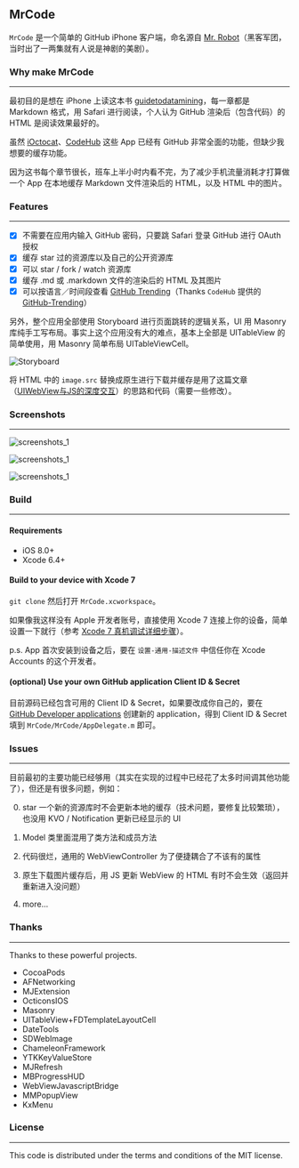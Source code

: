 MrCode
----
`MrCode` 是一个简单的 GitHub iPhone 客户端，命名源自 [Mr. Robot](https://movie.douban.com/subject/26290409/)（黑客军团，当时出了一两集就有人说是神剧的美剧）。

### Why make MrCode
----

最初目的是想在 iPhone 上读这本书 [guidetodatamining](https://github.com/egrcc/guidetodatamining)，每一章都是 Markdown 格式，用 Safari 进行阅读，个人认为 GitHub 渲染后（包含代码）的 HTML 是阅读效果最好的。

虽然 [iOctocat](http://ioctocat.com)、[CodeHub](http://codehub-app.com) 这些 App 已经有 GitHub 非常全面的功能，但缺少我想要的缓存功能。

因为这书每个章节很长，班车上半小时内看不完，为了减少手机流量消耗才打算做一个 App 在本地缓存 Markdown 文件渲染后的 HTML，以及 HTML 中的图片。

### Features
----

- [x] 不需要在应用内输入 GitHub 密码，只要跳 Safari 登录 GitHub 进行 OAuth 授权
- [x] 缓存 star 过的资源库以及自己的公开资源库
- [x] 可以 star / fork / watch 资源库
- [x] 缓存 .md 或 .markdown 文件的渲染后的 HTML 及其图片
- [x] 可以按语言／时间段查看 [GitHub Trending](http://github.com/trending)（Thanks `CodeHub` 提供的 [GitHub-Trending](https://github.com/thedillonb/GitHub-Trending)）

另外，整个应用全部使用 Storyboard 进行页面跳转的逻辑关系，UI 用 Masonry 库纯手工写布局。事实上这个应用没有大的难点，基本上全部是 UITableView 的简单使用，用 Masonry 简单布局 UITableViewCell。

![Storyboard](https://raw.githubusercontent.com/haolloyin/MrCode/master/Screenshots/MrCode_Storyboard.png)

将 HTML 中的 `image.src` 替换成原生进行下载并缓存是用了这篇文章（[UIWebView与JS的深度交互](http://kittenyang.com/webview-javascript-bridge/)）的思路和代码（需要一些修改）。

### Screenshots
----

![screenshots_1](https://raw.githubusercontent.com/haolloyin/MrCode/master/Screenshots/screenshots_1.jpg)

![screenshots_1](https://raw.githubusercontent.com/haolloyin/MrCode/master/Screenshots/screenshots_2.jpg)

![screenshots_1](https://raw.githubusercontent.com/haolloyin/MrCode/master/Screenshots/screenshots_3.jpg)


### Build
----

#### Requirements

- iOS 8.0+
- Xcode 6.4+

#### Build to your device with Xcode 7

`git clone` 然后打开 `MrCode.xcworkspace`。

如果像我这样没有 Apple 开发者账号，直接使用 Xcode 7 连接上你的设备，简单设置一下就行（参考 [Xcode 7 真机调试详细步骤](http://www.jianshu.com/p/fa5f90b61ad6)）。

p.s. App 首次安装到设备之后，要在 `设置-通用-描述文件` 中信任你在 Xcode Accounts 的这个开发者。

#### (optional) Use your own GitHub application Client ID & Secret 

目前源码已经包含可用的 Client ID & Secret，如果要改成你自己的，要在 [GitHub Developer applications](https://github.com/settings/developers) 创建新的 application，得到 Client ID & Secret 填到 `MrCode/MrCode/AppDelegate.m` 即可。

### Issues
----

目前最初的主要功能已经够用（其实在实现的过程中已经花了太多时间调其他功能了），但还是有很多问题，例如：

0. star 一个新的资源库时不会更新本地的缓存（技术问题，要修复比较繁琐），也没用 KVO / Notification 更新已经显示的 UI

1. Model 类里面混用了类方法和成员方法

2. 代码很烂，通用的 WebViewController 为了便捷耦合了不该有的属性

3. 原生下载图片缓存后，用 JS 更新 WebView 的 HTML 有时不会生效（返回并重新进入没问题）

4. more...


### Thanks
----

Thanks to these powerful projects.

- CocoaPods
- AFNetworking
- MJExtension
- OcticonsIOS
- Masonry
- UITableView+FDTemplateLayoutCell
- DateTools
- SDWebImage
- ChameleonFramework
- YTKKeyValueStore
- MJRefresh
- MBProgressHUD
- WebViewJavascriptBridge
- MMPopupView
- KxMenu

### License
----

This code is distributed under the terms and conditions of the MIT license.